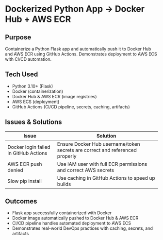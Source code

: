 # Dockerized Python App → Docker Hub + AWS ECR

## Purpose
Containerize a Python Flask app and automatically push it to Docker Hub and AWS ECR using GitHub Actions. Demonstrates deployment to AWS ECS with CI/CD automation.

## Tech Used
- Python 3.10+ (Flask)  
- Docker (containerization)  
- Docker Hub & AWS ECR (image registries)  
- AWS ECS (deployment)  
- GitHub Actions (CI/CD pipeline, secrets, caching, artifacts)  

## Issues & Solutions
| Issue | Solution |
|-------|---------|
| Docker login failed in GitHub Actions | Ensure Docker Hub username/token secrets are correct and referenced properly |
| AWS ECR push denied | Use IAM user with full ECR permissions and correct AWS secrets |
| Slow pip install | Use caching in GitHub Actions to speed up builds |

## Outcomes
- Flask app successfully containerized with Docker  
- Docker image automatically pushed to Docker Hub & AWS ECR  
- CI/CD pipeline handles automated deployment to AWS ECS  
- Demonstrates real-world DevOps practices with caching, secrets, and artifacts
